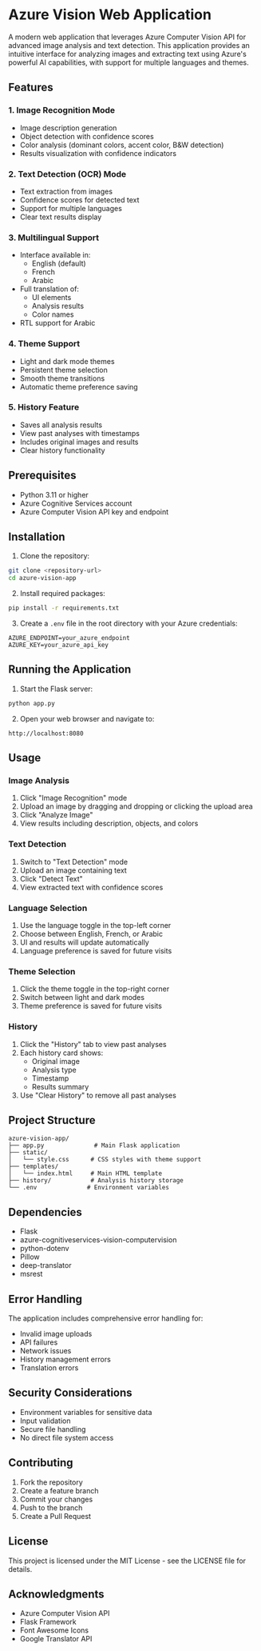 # Azure Vision Web Application

A modern web application that leverages Azure Computer Vision API for advanced image analysis and text detection. This application provides an intuitive interface for analyzing images and extracting text using Azure's powerful AI capabilities, with support for multiple languages and themes.

## Features

### 1. Image Recognition Mode
- Image description generation
- Object detection with confidence scores
- Color analysis (dominant colors, accent color, B&W detection)
- Results visualization with confidence indicators

### 2. Text Detection (OCR) Mode
- Text extraction from images
- Confidence scores for detected text
- Support for multiple languages
- Clear text results display

### 3. Multilingual Support
- Interface available in:
  - English (default)
  - French
  - Arabic
- Full translation of:
  - UI elements
  - Analysis results
  - Color names
- RTL support for Arabic

### 4. Theme Support
- Light and dark mode themes
- Persistent theme selection
- Smooth theme transitions
- Automatic theme preference saving

### 5. History Feature
- Saves all analysis results
- View past analyses with timestamps
- Includes original images and results
- Clear history functionality

## Prerequisites

- Python 3.11 or higher
- Azure Cognitive Services account
- Azure Computer Vision API key and endpoint

## Installation

1. Clone the repository:
```bash
git clone <repository-url>
cd azure-vision-app
```

2. Install required packages:
```bash
pip install -r requirements.txt
```

3. Create a `.env` file in the root directory with your Azure credentials:
```env
AZURE_ENDPOINT=your_azure_endpoint
AZURE_KEY=your_azure_api_key
```

## Running the Application

1. Start the Flask server:
```bash
python app.py
```

2. Open your web browser and navigate to:
```
http://localhost:8080
```

## Usage

### Image Analysis
1. Click "Image Recognition" mode
2. Upload an image by dragging and dropping or clicking the upload area
3. Click "Analyze Image"
4. View results including description, objects, and colors

### Text Detection
1. Switch to "Text Detection" mode
2. Upload an image containing text
3. Click "Detect Text"
4. View extracted text with confidence scores

### Language Selection
1. Use the language toggle in the top-left corner
2. Choose between English, French, or Arabic
3. UI and results will update automatically
4. Language preference is saved for future visits

### Theme Selection
1. Click the theme toggle in the top-right corner
2. Switch between light and dark modes
3. Theme preference is saved for future visits

### History
1. Click the "History" tab to view past analyses
2. Each history card shows:
   - Original image
   - Analysis type
   - Timestamp
   - Results summary
3. Use "Clear History" to remove all past analyses

## Project Structure

```
azure-vision-app/
├── app.py              # Main Flask application
├── static/
│   └── style.css      # CSS styles with theme support
├── templates/
│   └── index.html     # Main HTML template
├── history/           # Analysis history storage
└── .env              # Environment variables
```

## Dependencies

- Flask
- azure-cognitiveservices-vision-computervision
- python-dotenv
- Pillow
- deep-translator
- msrest

## Error Handling

The application includes comprehensive error handling for:
- Invalid image uploads
- API failures
- Network issues
- History management errors
- Translation errors

## Security Considerations

- Environment variables for sensitive data
- Input validation
- Secure file handling
- No direct file system access

## Contributing

1. Fork the repository
2. Create a feature branch
3. Commit your changes
4. Push to the branch
5. Create a Pull Request

## License

This project is licensed under the MIT License - see the LICENSE file for details.

## Acknowledgments

- Azure Computer Vision API
- Flask Framework
- Font Awesome Icons
- Google Translator API
